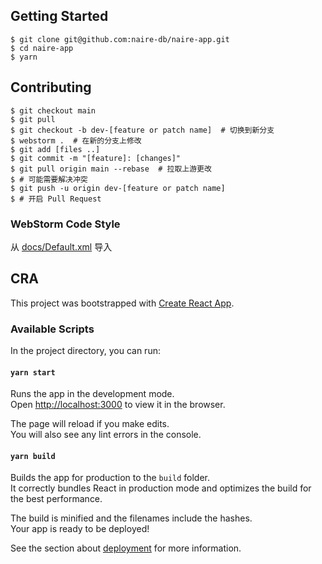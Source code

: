 ## Getting Started

```
$ git clone git@github.com:naire-db/naire-app.git
$ cd naire-app
$ yarn
```

## Contributing

```
$ git checkout main
$ git pull
$ git checkout -b dev-[feature or patch name]  # 切换到新分支 
$ webstorm .  # 在新的分支上修改
$ git add [files ..]
$ git commit -m "[feature]: [changes]"
$ git pull origin main --rebase  # 拉取上游更改
$ # 可能需要解决冲突
$ git push -u origin dev-[feature or patch name]
$ # 开启 Pull Request
```

### WebStorm Code Style

从 [docs/Default.xml](docs/Default.xml) 导入

## CRA

This project was bootstrapped with [Create React App](https://github.com/facebook/create-react-app).

### Available Scripts

In the project directory, you can run:

#### `yarn start`

Runs the app in the development mode.\
Open [http://localhost:3000](http://localhost:3000) to view it in the browser.

The page will reload if you make edits.\
You will also see any lint errors in the console.

#### `yarn build`

Builds the app for production to the `build` folder.\
It correctly bundles React in production mode and optimizes the build for the best performance.

The build is minified and the filenames include the hashes.\
Your app is ready to be deployed!

See the section about [deployment](https://facebook.github.io/create-react-app/docs/deployment) for more information.
